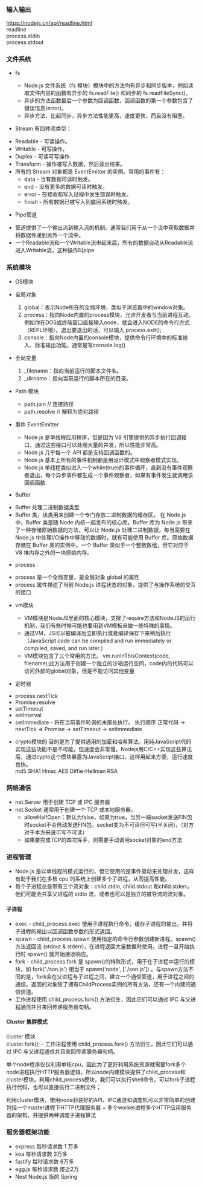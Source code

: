 ### 输入输出
https://nodejs.cn/api/readline.html   
readline   
process.stdin   
process.stdout   

### 文件系统
* fs
  - Node.js 文件系统（fs 模块）模块中的方法均有异步和同步版本，例如读取文件内容的函数有异步的 fs.readFile() 和同步的 fs.readFileSync()。   
  - 异步的方法函数最后一个参数为回调函数，回调函数的第一个参数包含了错误信息(error)。   
  - 异步方法，比起同步，异步方法性能更高，速度更快，而且没有阻塞。   

* Stream 有四种流类型：
 - Readable - 可读操作。
 - Writable - 可写操作。
 - Duplex - 可读可写操作.
 - Transform - 操作被写入数据，然后读出结果。
 - 所有的 Stream 对象都是 EventEmitter 的实例。常用的事件有：
    - data - 当有数据可读时触发。
    - end - 没有更多的数据可读时触发。
    - error - 在接收和写入过程中发生错误时触发。
    - finish - 所有数据已被写入到底层系统时触发。

 * Pipe管道
  - 管道提供了一个输出流到输入流的机制。通常我们用于从一个流中获取数据并将数据传递到另外一个流中。
  - 一个Readable流和一个Writable流串起来后，所有的数据自动从Readable流进入Writable流，这种操作叫pipe

### 系统模块
* OS模块

* 全局对象
  1. global：表示Node所在的全局环境，类似于浏览器中的window对象。
  2. process：指向Node内置的process模块，允许开发者与当前进程互动。例如你在DOS或终端窗口直接输入node，就会进入NODE的命令行方式（REPL环境）。退出要退出的话，可以输入 process.exit();
  3. console：指向Node内置的console模块，提供命令行环境中的标准输入、标准输出功能。通常是写console.log()
* 全局变量
  1. _filename：指向当前运行的脚本文件名。
  2. _dirname：指向当前运行的脚本所在的目录。

* Path 模块
  - path.join // 连接路径
  - path.resolve // 解释为绝对路径

* 事件 EventEmitter
  - Node.js 是单线程应用程序，但是因为 V8 引擎提供的异步执行回调接口，通过这些接口可以处理大量的并发，所以性能非常高。
  - Node.js 几乎每一个 API 都是支持回调函数的。
  - Node.js 基本上所有的事件机制都是用设计模式中观察者模式实现。
  - Node.js 单线程类似进入一个while(true)的事件循环，直到没有事件观察者退出，每个异步事件都生成一个事件观察者，如果有事件发生就调用该回调函数.

* Buffer
 - Buffer 处理二进制数据类型
 - Buffer 类，该类用来创建一个专门存放二进制数据的缓存区。
在 Node.js 中，Buffer 类是随 Node 内核一起发布的核心库。Buffer 库为 Node.js 带来了一种存储原始数据的方法，可以让 Node.js 处理二进制数据，每当需要在 Node.js 中处理I/O操作中移动的数据时，就有可能使用 Buffer 库。原始数据存储在 Buffer 类的实例中。一个 Buffer 类似于一个整数数组，但它对应于 V8 堆内存之外的一块原始内存。

* process
 - process 是一个全局变量，是全局对象 global 的属性
 - process 属性描述了当前 Node.js 进程状态的对象，提供了与操作系统的交互的接口

* vm模块
  - VM模块是NodeJS里面的核心模块，支撑了require方法和NodeJS的运行机制，我们有些时候可能也要用到VM模板来做一些特殊的事情。
  - 通过VM，JS可以被编译后立即执行或者编译保存下来稍后执行（JavaScript code can be compiled and run immediately or compiled, saved, and run later.）
  - VM模块包含了三个常用的方法。 vm.runInThisContext(code, filename);此方法用于创建一个独立的沙箱运行空间，code内的代码可以访问外部的global对象，但是不能访问其他变量

* 定时器
 - process.nextTick
 - Promise.resolve
 - setTimeout
 - setInterval
 - setImmediate - 将在当前事件轮询的末尾处执行。
执行顺序 正常代码 -> nextTick => Promise -> setTimeout -> setImmediate

* crypto模块的
  目的是为了提供通用的加密和哈希算法。用纯JavaScript代码实现这些功能不是不可能，但速度会非常慢。Nodejs用C/C++实现这些算法后，通过cypto这个模块暴露为JavaScript接口，这样用起来方便，运行速度也快。      
  md5 SHA1 Hmac  AES Diffie-Hellman  RSA

### 网络通信
* net.Server 用于创建 TCP 或 IPC 服务器
* net.Socket 通常用于创建一个 TCP 或本地服务器。
  - allowHalfOpen：默认为false，如果为true，当另一端socket发送FIN包时socket不会自动发送FIN包。socket变为不可读但可写(半关闭)，（对方对于本方来说可写不可读）
  - 如果要完成TCP的四次挥手，则需要手动调用socket对象的end方法

### 进程管理
 * Node.js 是以单线程的模式运行的，但它使用的是事件驱动来处理并发，这样有助于我们在多核 cpu 的系统上创建多个子进程，从而提高性能。
 * 每个子进程总是带有三个流对象：child.stdin, child.stdout 和child.stderr。他们可能会共享父进程的 stdio 流，或者也可以是独立的被导流的流对象。

#### 子进程
* exec - child_process.exec 使用子进程执行命令，缓存子进程的输出，并将子进程的输出以回调函数参数的形式返回。
* spawn - child_process.spawn 使用指定的命令行参数创建新进程。spawn() 方法返回流 (stdout & stderr)，在进程返回大量数据时使用。进程一旦开始执行时 spawn() 就开始接收响应。
* fork - child_process.fork 是 spawn()的特殊形式，用于在子进程中运行的模块，如 fork('./son.js') 相当于 spawn('node', ['./son.js']) 。与spawn方法不同的是，fork会在父进程与子进程之间，建立一个通信管道，用于进程之间的通信。返回的对象除了拥有ChildProcess实例的所有方法，还有一个内建的通信信道。
*  工作进程使用 child_process.fork() 方法衍生，因此它们可以通过 IPC 与父进程通信并且来回传递服务器句柄。

#### Cluster  集群模式
cluster 模块    
cluster.fork(); - 工作进程使用 child_process.fork() 方法衍生，因此它们可以通过 IPC 与父进程通信并且来回传递服务器句柄。

单个node程序仅仅利用单核cpu，因此为了更好利用系统资源就需要fork多个node进程执行HTTP服务器逻辑，所以node内建模块提供了child_process和cluster模块。利用child_process模块，我们可以执行shell命令，可以fork子进程执行代码，也可以直接执行二进制文件；     

利用cluster模块，使用node封装好的API、IPC通道和调度机可以非常简单的创建包括一个master进程下HTTP代理服务器 + 多个worker进程多个HTTP应用服务器的架构，并提供两种调度子进程算法  

### 服务器框架功能
- express  每秒请求数 1 万多
- koa 每秒请求数 3万多
- fastify 每秒请求数 6万多
- egg.js 每秒请求数 接近2万
- Nest Node.js 版的 Spring






  







